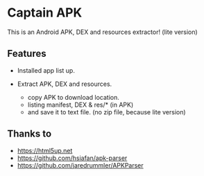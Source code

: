 # Captain APK

This is an Android APK, DEX and resources extractor! (lite version)

## Features

* Installed app list up.
* Extract APK, DEX and resources. 

    - copy APK to download location.
    - listing manifest, DEX & res/* (in APK) 
    - and save it to text file. (no zip file, because lite version)

## Thanks to

* https://html5up.net 
* https://github.com/hsiafan/apk-parser 
* https://github.com/jaredrummler/APKParser 
